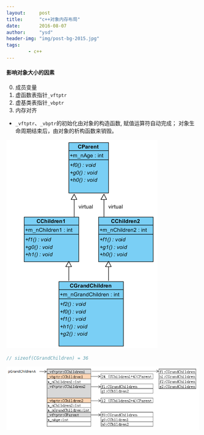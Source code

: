 ```yaml
---
layout:     post
title:      "c++对象内存布局"
date:       2016-08-07
author:     "ysd"
header-img: "img/post-bg-2015.jpg"
tags:      
        - c++
---
```


#### 影响对象大小的因素

0. 成员变量     
1. 虚函数表指针`_vftptr`   
2. 虚基类表指针`_vbptr`   
3. 内存对齐

+ `_vftptr`、`_vbptr`的初始化由对象的构造函数, 赋值运算符自动完成；
对象生命周期结束后，由对象的析构函数来销毁。

![](/img/in-post/2016-08-07-coml/uml.png)

```c++
// sizeof(CGrandChildren) = 36
```

![](/img/in-post/2016-08-07-coml/layout.png)